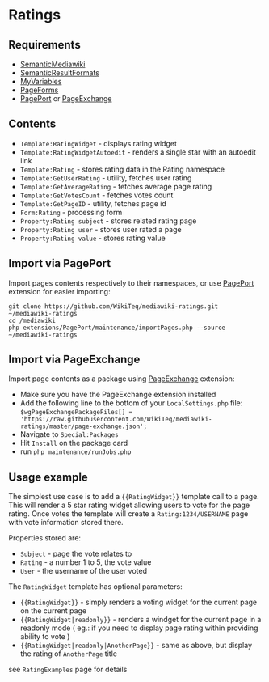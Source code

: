 Ratings
============

Requirements
------------

* [SemanticMediawiki](https://www.semantic-mediawiki.org/wiki/Semantic_MediaWiki)
* [SemanticResultFormats](https://www.mediawiki.org/wiki/Extension:Semantic_Result_Formats)
* [MyVariables](https://www.mediawiki.org/wiki/Extension:MyVariables)
* [PageForms](https://www.mediawiki.org/wiki/Extension:Page_Forms)
* [PagePort](https://github.com/WikiTeq/PagePort) or [PageExchange](https://www.mediawiki.org/wiki/Extension:Page_Exchange)

Contents
--------

* `Template:RatingWidget` - displays rating widget
* `Template:RatingWidgetAutoedit` - renders a single star with an autoedit link
* `Template:Rating` - stores rating data in the Rating namespace
* `Template:GetUserRating` - utility, fetches user rating
* `Template:GetAverageRating` - fetches average page rating
* `Template:GetVotesCount` - fetches votes count
* `Template:GetPageID` - utility, fetches page id
* `Form:Rating` - processing form
* `Property:Rating subject` - stores related rating page
* `Property:Rating user` - stores user rated a page
* `Property:Rating value` - stores rating value

Import via PagePort
-----

Import pages contents respectively to their namespaces, or use [PagePort](https://github.com/WikiTeq/PagePort) extension for easier importing:

```
git clone https://github.com/WikiTeq/mediawiki-ratings.git ~/mediawiki-ratings
cd /mediawiki
php extensions/PagePort/maintenance/importPages.php --source ~/mediawiki-ratings
```

Import via PageExchange
-----

Import page contents as a package using [PageExchange](https://www.mediawiki.org/wiki/Extension:Page_Exchange) extension:

* Make sure you have the PageExchange extension installed
* Add the following line to the bottom of your `LocalSettings.php` file: `$wgPageExchangePackageFiles[] = 'https://raw.githubusercontent.com/WikiTeq/mediawiki-ratings/master/page-exchange.json';`
* Navigate to `Special:Packages`
* Hit `Install` on the package card
* run `php maintenance/runJobs.php`

Usage example
------

The simplest use case is to add a `{{RatingWidget}}` template call to a page.
This will render a 5 star rating widget allowing users to vote for the page rating.
Once votes the template will create a `Rating:1234/USERNAME` page with vote information stored there.

Properties stored are:
* `Subject` - page the vote relates to
* `Rating` - a number 1 to 5, the vote value
* `User` - the username of the user voted

The `RatingWidget` template has optional parameters:

* `{{RatingWidget}}` - simply renders a voting widget for the current page on the current page
* `{{RatingWidget|readonly}}` - renders a windget for the current page in a readonly mode ( eg.: if you need to display page rating within providing ability to vote )
* `{{RatingWidget|readonly|AnotherPage}}` - same as above, but display the rating of `AnotherPage` title

see `RatingExamples` page for details


